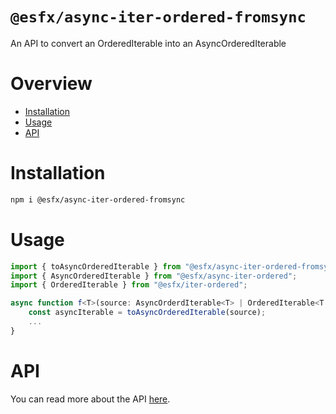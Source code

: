 # `@esfx/async-iter-ordered-fromsync`

An API to convert an OrderedIterable into an AsyncOrderedIterable

# Overview

* [Installation](#installation)
* [Usage](#usage)
* [API](#api)

# Installation

```sh
npm i @esfx/async-iter-ordered-fromsync
```

# Usage

```ts
import { toAsyncOrderedIterable } from "@esfx/async-iter-ordered-fromsync";
import { AsyncOrderedIterable } from "@esfx/async-iter-ordered";
import { OrderedIterable } from "@esfx/iter-ordered";

async function f<T>(source: AsyncOrderdIterable<T> | OrderedIterable<T | PromiseLike<T>>) {
    const asyncIterable = toAsyncOrderedIterable(source);
    ...
}
```

# API

You can read more about the API [here](https://esfx.github.io/esfx/api/async-iter-ordered-fromsync.html).

